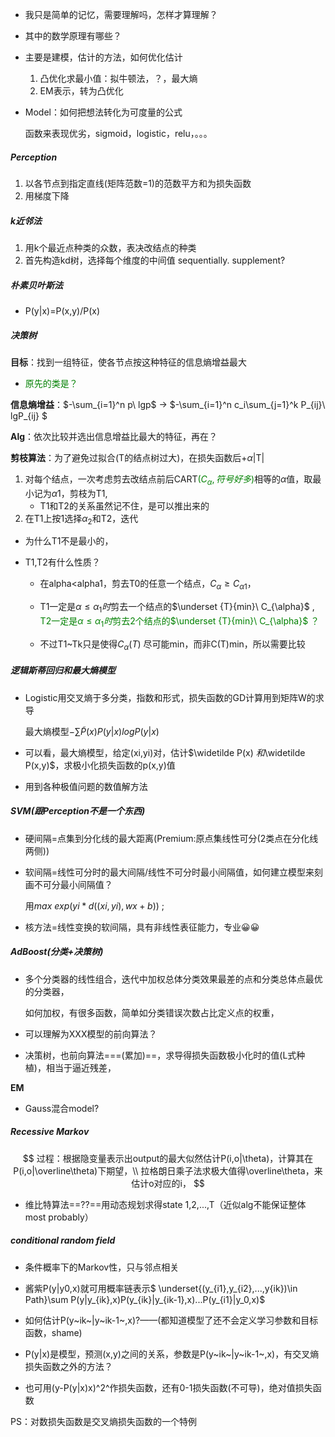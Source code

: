 * 我只是简单的记忆，需要理解吗，怎样才算理解？

* 其中的数学原理有哪些？

* 主要是建模，估计的方法，如何优化估计
  1. 凸优化求最小值：拟牛顿法，？，最大熵
  2. EM表示，转为凸优化
  
* Model：如何把想法转化为可度量的公式

  函数来表现优劣，sigmoid，logistic，relu，。。。

##### Perception

1. 以各节点到指定直线(矩阵范数=1)的范数平方和为损失函数
2. 用梯度下降

##### k近邻法

1. 用k个最近点种类的众数，表决改结点的种类
2. 首先构造kd树，选择每个维度的中间值 sequentially. supplement?

##### 朴素贝叶斯法

* P(y|x)=P(x,y)/P(x)

##### 决策树

**目标**：找到一组特征，使各节点按这种特征的信息熵增益最大

* <font color=green>原先的类是？</font>

**信息熵增益**：$-\sum_{i=1}^n p\ lgp$ → $-\sum_{i=1}^n c_i\sum_{j=1}^k P_{ij}\ lgP_{ij} $

**Alg**：依次比较并选出信息增益比最大的特征，再在？

**剪枝算法**：为了避免过拟合(T的结点树过大)，在损失函数后+$\alpha$|T|

1. 对每个结点，一次考虑剪去改结点前后CART<font color=green>$(C_{\alpha},符号好多)$</font>相等的$\alpha$值，取最小记为$\alpha{1}$，剪枝为T1,
   * T1和T2的关系虽然记不住，是可以推出来的
2. 在T1上按1选择$\alpha_{2}$和T2，迭代

* 为什么T1不是最小的，

* T1,T2有什么性质？

  * 在alpha<alpha1，剪去T0的任意一个结点，$C_{\alpha}\geq C_{\alpha1}$，
  
  * T1一定是$\alpha\leq\alpha_1时$剪去一个结点的$\underset {T}{min}\ C_{\alpha}$ ,
    <font color=green>T2一定是$\alpha\leq\alpha_1时$剪去2个结点的$\underset {T}{min}\ C_{\alpha}$ ？</font>
  
  * 不过T1~Tk只是使得$C_{\alpha}(T)$ 尽可能min，而非C(T)min，所以需要比较

##### 逻辑斯蒂回归和最大熵模型 

* Logistic用交叉熵于多分类，指数和形式，损失函数的GD计算用到矩阵W的求导

  最大熵模型$-\sum\widetilde{P}(x)P(y|x)logP(y|x)$

* 可以看，最大熵模型，给定(xi,yi)对，估计$\widetilde P(x) $和$\widetilde P(x,y)$，求极小化损失函数的p(x,y)值

* 用到各种极值问题的数值解方法

##### SVM(跟Perception不是一个东西)

* 硬间隔=点集到分化线的最大距离(Premium:原点集线性可分(2类点在分化线两侧))

* 软间隔=线性可分时的最大间隔/线性不可分时最小间隔值，如何建立模型来刻画不可分最小间隔值？

  用$max\ exp(yi\ast d((xi,yi),wx+b))$ ;

* 核方法=线性变换的软间隔，具有非线性表征能力，专业😀😀

##### AdBoost(分类+决策树)

* 多个分类器的线性组合，迭代中加权总体分类效果最差的点和分类总体点最优的分类器，

  如何加权，有很多函数，简单如分类错误次数占比定义点的权重，

* 可以理解为XXX模型的前向算法？

* 决策树，也前向算法\===(累加)==，求导得损失函数极小化时的值(L式种植)，相当于逼近残差，

**EM**

* Gauss混合model?

##### Recessive Markov 

$$
过程：根据隐变量表示出output的最大似然估计P(i,o|\theta)，计算其在P(i,o|\overline\theta)下期望，\\
拉格朗日乘子法求极大值得\overline\theta，来估计o对应的i，
$$

* 维比特算法==??==用动态规划求得state 1,2,...,T（近似alg不能保证整体most probably）

##### conditional random field

* 条件概率下的Markov性，只与邻点相关
* 酱紫P(y|y0,x)就可用概率链表示$ \underset{(y_{i1},y_{i2},...,y{ik})\in Path}\sum P(y|y_{ik},x)P(y_{ik}|y_{ik-1},x)...P(y_{i1}|y_0,x)$
* 如何估计P(y~ik~|y~ik-1~,x)?——(都知道模型了还不会定义学习参数和目标函数，shame)

* P(y|x)是模型，预测(x,y)之间的关系，参数是P(y~ik~|y~ik-1~,x)，有交叉熵损失函数之外的方法？
* 也可用(y-P(y|x)x)^2^作损失函数，还有0-1损失函数(不可导)，绝对值损失函数

PS：对数损失函数是交叉熵损失函数的一个特例

